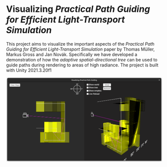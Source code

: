 # Visualizing *Practical Path Guiding for Efficient Light-Transport Simulation* 

This project aims to visualize the important aspects of the *Practical Path Guiding for Efficient Light-Transport Simulation* paper by Thomas Müller, Markus Gross and Jan Novák. Specifically we have developed a demonstration of how the *adaptive spatial-directional tree* can be used to guide paths during rendering to areas of high radiance. The project is built with Unity 2021.3.20f1


![image](screenshot.png)
